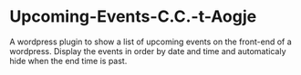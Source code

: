 # Upcoming-Events-C.C.-t-Aogje
A wordpress plugin to show a list of upcoming events on the front-end of a wordpress.
Display the events in order by date and time and automaticaly hide when the end time is past.
